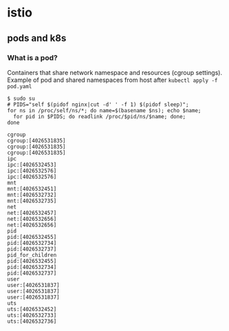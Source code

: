 # istio

## pods and k8s

### What is a pod?
Containers that share network namespace and resources (cgroup settings). Example of pod and shared namespaces from host after `kubectl apply -f pod.yaml`
```
$ sudo su
# PIDS="self $(pidof nginx|cut -d' ' -f 1) $(pidof sleep)"; 
for ns in /proc/self/ns/*; do name=$(basename $ns); echo $name; 
  for pid in $PIDS; do readlink /proc/$pid/ns/$name; done; 
done

cgroup
cgroup:[4026531835]
cgroup:[4026531835]
cgroup:[4026531835]
ipc
ipc:[4026532453]
ipc:[4026532576]
ipc:[4026532576]
mnt
mnt:[4026532451]
mnt:[4026532732]
mnt:[4026532735]
net
net:[4026532457]
net:[4026532656]
net:[4026532656]
pid
pid:[4026532455]
pid:[4026532734]
pid:[4026532737]
pid_for_children
pid:[4026532455]
pid:[4026532734]
pid:[4026532737]
user
user:[4026531837]
user:[4026531837]
user:[4026531837]
uts
uts:[4026532452]
uts:[4026532733]
uts:[4026532736]
```
